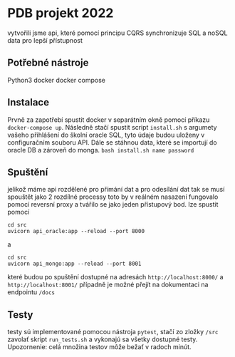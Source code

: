 # PDB projekt 2022
vytvořili jsme api, které pomocí principu CQRS synchronizuje SQL a noSQL data pro lepší přístupnost

## Potřebné nástroje
Python3
docker
docker compose

## Instalace
Prvně za zapotřebí spustit docker v separátním okně pomocí příkazu `docker-compose up`.
Následně stačí spustit script `install.sh` s argumety vašeho přihlášení do školní oracle SQL, tyto údaje budou uloženy v configuračním souboru API. Dále se stáhnou data, které se importují do oracle DB a zároveň do monga.
`bash install.sh name password`

## Spuštění
jelikož máme api rozdělené pro přímání dat a pro odesílání dat tak se musí spouštět jako 2 rozdílné processy toto by v reálném nasazení fungovalo pomocí reversní proxy a tvářilo se jako jeden přístupový bod.
lze spustit pomocí
```
cd src
uvicorn api_oracle:app --reload --port 8000
```
a
```
cd src
uvicorn api_mongo:app --reload --port 8001
```

které budou po spuštění dostupné na adresách `http://localhost:8000/` a `http://localhost:8001/` případně je možné přejít na dokumentaci na endpointu `/docs`


## Testy
testy sú implementované pomocou nástroja `pytest`, stačí zo zložky `/src` zavolať skript `run_tests.sh` a vykonajú sa všetky dostupné testy. Upozornenie: celá množina testov môže bežať v radoch minút.
